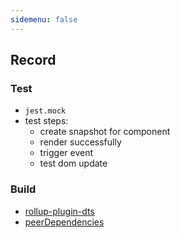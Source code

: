 ```yaml
---
sidemenu: false
---
```


## Record

### Test

* `jest.mock`
* test steps:
  * create snapshot for component
  * render successfully
  * trigger event
  * test dom update

### Build

* [rollup-plugin-dts](https://github.com/Swatinem/rollup-plugin-dts)
* [peerDependencies](https://docs.npmjs.com/cli/v7/configuring-npm/package-json#peerdependencies)
